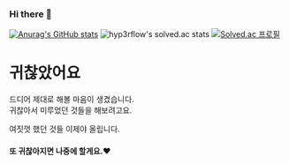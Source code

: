 ### Hi there 👋

[![Anurag's GitHub stats](https://github-readme-stats.vercel.app/api?username=Y-greatigr&show_icons=true&theme=tokyonight&count_private=true)](https://github.com/anuraghazra/github-readme-stats)
![hyp3rflow's solved.ac stats](https://github-readme-solvedac.liveinpeace.vercel.app/api/?handle=liveinpeace)
[![Solved.ac 프로필](http://mazassumnida.wtf/api/v2/generate_badge?boj=liveinpeace)](https://solved.ac/liveinpeace)
# 귀찮았어요

드디어 제대로 해볼 마음이 생겼습니다.  
귀찮아서 미루었던 것들을 해보려고요.
  
여짓껏 했던 것들 이제야 올립니다.  

#### 또 귀찮아지면 나중에 할게요.❤
<!--
**Y-greatigr/Y-greatigr** is a ✨ _special_ ✨ repository because its `README.md` (this file) appears on your GitHub profile.

Here are some ideas to get you started:

- 🔭 I’m currently working on ...
- 🌱 I’m currently learning ...
- 👯 I’m looking to collaborate on ...
- 🤔 I’m looking for help with ...
- 💬 Ask me about ...
- 📫 How to reach me: ...
- 😄 Pronouns: ...
- ⚡ Fun fact: ...
-->
